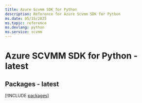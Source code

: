 ```yaml
---
title: Azure Scvmm SDK for Python
description: Reference for Azure Scvmm SDK for Python
ms.date: 05/15/2025
ms.topic: reference
ms.devlang: python
ms.service: scvmm
---
```

# Azure SCVMM SDK for Python - latest
## Packages - latest
[!INCLUDE [packages](scvmm-index.md)]